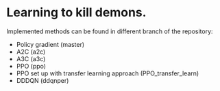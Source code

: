 # Learning to kill demons.

Implemented methods can be found in different branch of the repository:
* Policy gradient (master)
* A2C (a2c)
* A3C (a3c)
* PPO (ppo)
* PPO set up with transfer learning approach (PPO_transfer_learn)
* DDDQN (ddqnper)




